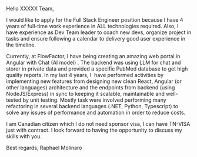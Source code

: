 
Hello XXXXX Team,

I would like to apply for the Full Stack Engineer position because I have 4 years of full-time work experience in ALL technologies required. Also, I have experience as Dev Team leader to coach new devs, organize project in tasks and ensure following a calendar to delivery good user experience in the timeline.

Currently, at FlowFactor, I have being creating an amazing web portal in Angular with Chat (AI model) . The backend was using LLM for chat and storer in private data and provided a specific PubMed database to get high quality reports. In my last 4 years, I  have performed activities by implementing new features from designing new clean React, Angular (or other languages) architecture and the endpoints from backend (using NodeJS/Express) in sync to keeping it scalable, maintainable and well-tested by unit testing. Mostly task were involved performing many refactoring in several backend languages (.NET, Python, Typescript) to solve any issues of performance and automation in order to reduce costs.

I am Canadian citizen which I do not need sponsor visa, I can have TN-VISA just with contract. I look forward to having the opportunity to discuss my skills with you.

Best regards,
Raphael Molinaro